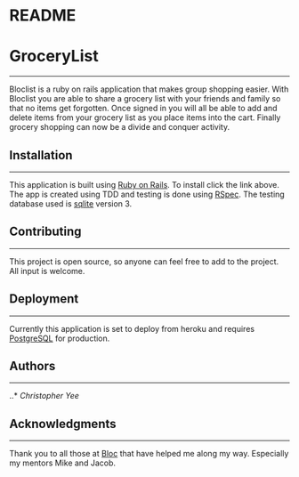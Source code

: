# README

# GroceryList
****
Bloclist is a ruby on rails application that makes group shopping easier. With Bloclist you are able to share a grocery list with your friends and family so that no items get forgotten. Once signed in you will all be able to add and delete items from your grocery list as you place items into the cart. Finally grocery shopping can now be a divide and conquer activity.

## Installation
****
This application is built using [Ruby on Rails](http://installrails.com/). To install click the link above.
The app is created using TDD and testing is done using [RSpec](https://rspec.info/). The testing database used is [sqlite](https://www.sqlite.org/index.html) version 3.



## Contributing
****
This project is open source, so anyone can feel free to add to the project. All input is welcome.

## Deployment
****
Currently this application is set to deploy from heroku and requires [PostgreSQL](https://www.postgresql.org/) for production.


## Authors
****
..* _Christopher Yee_

## Acknowledgments
****
Thank you to all those at [Bloc](bloc.io) that have helped me along my way. Especially my mentors Mike and Jacob.
